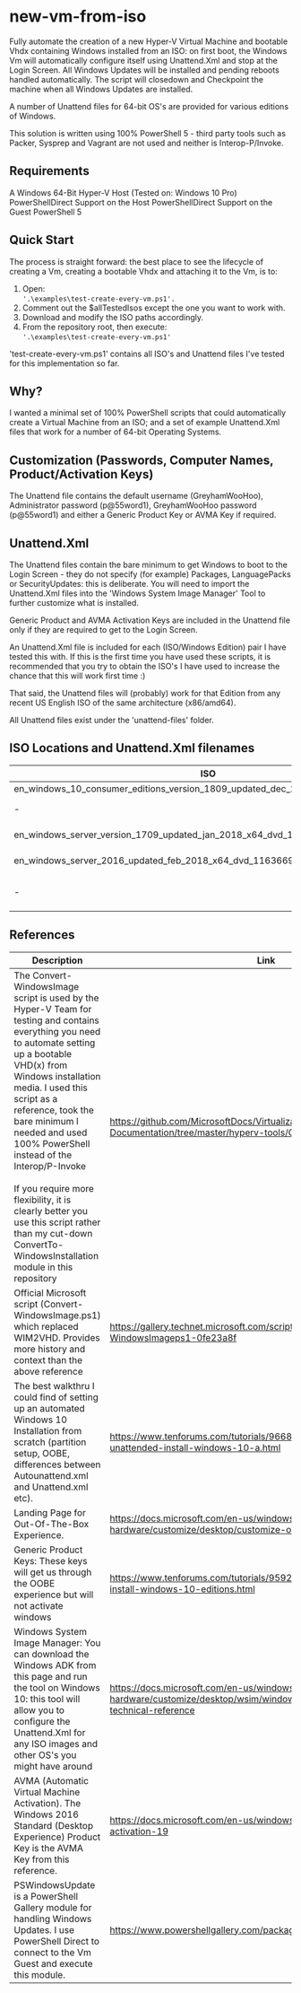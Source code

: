 # new-vm-from-iso
Fully automate the creation of a new Hyper-V Virtual Machine and bootable Vhdx containing Windows installed from an ISO: on first boot, the Windows Vm will automatically configure itself using Unattend.Xml and stop at the Login Screen. All Windows Updates will be installed and pending reboots handled automatically. The script will closedown and Checkpoint the machine when all Windows Updates are installed. 

A number of Unattend files for 64-bit OS's are provided for various editions of Windows.

This solution is written using 100% PowerShell 5 - third party tools such as Packer, Sysprep and Vagrant are not used and neither is Interop-P/Invoke. 


## Requirements
A Windows 64-Bit Hyper-V Host (Tested on: Windows 10 Pro)<br>
PowerShellDirect Support on the Host 
PowerShellDirect Support on the Guest
PowerShell 5


## Quick Start
The process is straight forward: the best place to see the lifecycle of creating a Vm, creating a bootable Vhdx and attaching it to the Vm, is to:
1. Open:<br>
<code>'.\examples\test-create-every-vm.ps1'. </code>
2. Comment out the $allTestedIsos except the one you want to work with. 
3. Download and modify the ISO paths accordingly. 
4. From the repository root, then execute:<br>
<code>'.\examples\test-create-every-vm.ps1'</code>

'test-create-every-vm.ps1' contains all ISO's and Unattend files I've tested for this implementation so far. 


## Why?
I wanted a minimal set of 100% PowerShell scripts that could automatically create a Virtual Machine from an ISO; and a set of example Unattend.Xml files that work for a number of 64-bit Operating Systems.


## Customization (Passwords, Computer Names, Product/Activation Keys)
The Unattend file contains the default username (GreyhamWooHoo), Administrator password (p@55word1), GreyhamWooHoo password (p@55word1) and either a Generic Product Key or AVMA Key if required.


## Unattend.Xml
The Unattend files contain the bare minimum to get Windows to boot to the Login Screen - they do not specify (for example) Packages, LanguagePacks or SecurityUpdates: this is deliberate. You will need to import the Unattend.Xml files into the 'Windows System Image Manager' Tool to further customize what is installed. 

Generic Product and AVMA Activation Keys are included in the Unattend file only if they are required to get to the Login Screen. 

An Unattend.Xml file is included for each (ISO/Windows Edition) pair I have tested this with. If this is the first time you have used these scripts, it is recommended that you try to obtain the ISO's I have used to increase the chance that this will work first time :) 

That said, the Unattend files will (probably) work for that Edition from any recent US English ISO of the same architecture (x86/amd64). 

All Unattend files exist under the 'unattend-files' folder. 

## ISO Locations and Unattend.Xml filenames
| ISO | Edition/Unattend.Xml  |
| --- | -------- |
| en_windows_10_consumer_editions_version_1809_updated_dec_2018_x64_dvd_d7d23ac9 | Windows 10 Pro.Xml |
| - | Windows 10 Home.Xml |
| en_windows_server_version_1709_updated_jan_2018_x64_dvd_100492040 | Windows Server Standard.xml |
| en_windows_server_2016_updated_feb_2018_x64_dvd_11636692 | Windows Server 2016 Standard.Xml |
| - | Windows Server 2016 Standard (Desktop Edition).Xml |

## References
| Description | Link |
| ----------- | ---- |
| The Convert-WindowsImage script is used by the Hyper-V Team for testing and contains everything you need to automate setting up a bootable VHD(x) from Windows installation media. I used this script as a reference, took the bare minimum I needed and used 100% PowerShell instead of the Interop/P-Invoke<br><br>If you require more flexibility, it is clearly better you use this script rather than my cut-down ConvertTo-WindowsInstallation module in this repository | https://github.com/MicrosoftDocs/Virtualization-Documentation/tree/master/hyperv-tools/Convert-WindowsImage |
| Official Microsoft script (Convert-WindowsImage.ps1) which replaced WIM2VHD. Provides more history and context than the above reference | https://gallery.technet.microsoft.com/scriptcenter/Convert-WindowsImageps1-0fe23a8f |
| The best walkthru I could find of setting up an automated Windows 10 Installation from scratch (partition setup, OOBE, differences between Autounattend.xml and Unattend.xml etc). | https://www.tenforums.com/tutorials/96683-create-media-automated-unattended-install-windows-10-a.html |
| Landing Page for Out-Of-The-Box Experience. | https://docs.microsoft.com/en-us/windows-hardware/customize/desktop/customize-oobe |
| Generic Product Keys: These keys will get us through the OOBE experience but will not activate windows | https://www.tenforums.com/tutorials/95922-generic-product-keys-install-windows-10-editions.html |
| Windows System Image Manager: You can download the Windows ADK from this page and run the tool on Windows 10: this tool will allow you to configure the Unattend.Xml for any ISO images and other OS's you might have around | https://docs.microsoft.com/en-us/windows-hardware/customize/desktop/wsim/windows-system-image-manager-technical-reference |
| AVMA (Automatic Virtual Machine Activation). The Windows 2016 Standard (Desktop Experience) Product Key is the AVMA Key from this reference. | https://docs.microsoft.com/en-us/windows-server/get-started-19/vm-activation-19 |
| PSWindowsUpdate is a PowerShell Gallery module for handling Windows Updates. I use PowerShell Direct to connect to the Vm Guest and execute this module. | https://www.powershellgallery.com/packages/PSWindowsUpdate/2.0.0.4 |
